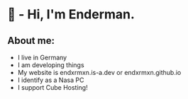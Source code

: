 # 👋 - Hi, I'm Enderman.

## About me:
- I live in Germany
- I am developing things
- My website is endxrmxn.is-a.dev or endxrmxn.github.io
- I identify as a Nasa PC
- I support Cube Hosting!
